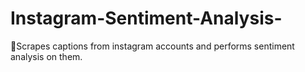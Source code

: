 # Instagram-Sentiment-Analysis-
🍂Scrapes captions from instagram accounts and performs sentiment analysis on them.

